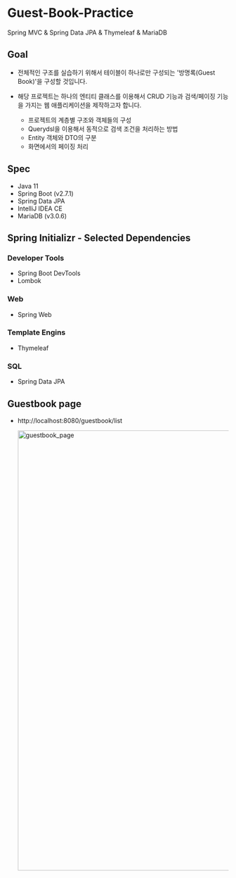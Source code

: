 # Guest-Book-Practice
Spring MVC &amp; Spring Data JPA &amp; Thymeleaf &amp; MariaDB



## Goal
- 전체적인 구조를 실습하기 위해서 테이블이 하나로만 구성되는 '방명록(Guest Book)'을 구성할 것입니다.
- 해당 프로젝트는 하나의 엔티티 클래스를 이용해서 CRUD 기능과 검색/페이징 기능을 가지는 웹 애플리케이션을 제작하고자 합니다.

  - 프로젝트의 계층별 구조와 객체들의 구성
  - Querydsl을 이용해서 동적으로 검색 조건을 처리하는 방법
  - Entity 객체와 DTO의 구분
  - 화면에서의 페이징 처리


## Spec
- Java 11
- Spring Boot (v2.7.1)
- Spring Data JPA
- IntelliJ IDEA CE
- MariaDB (v3.0.6)


## Spring Initializr - Selected Dependencies

### Developer Tools
- Spring Boot DevTools
- Lombok

### Web
- Spring Web

### Template Engins
- Thymeleaf

### SQL
- Spring Data JPA


## Guestbook page
- http://localhost:8080/guestbook/list

  <img width="1000" alt="guestbook_page" src="https://user-images.githubusercontent.com/83820185/179460599-f2d529f0-3dc4-4d2e-9664-fd52e9994686.png">


